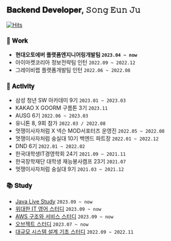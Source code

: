 ## 𝐁𝐚𝐜𝐤𝐞𝐧𝐝 𝐃𝐞𝐯𝐞𝐥𝐨𝐩𝐞𝐫, 𝚂𝚘𝚗𝚐 𝙴𝚞𝚗 𝙹𝚞

[![Hits](https://hits.seeyoufarm.com/api/count/incr/badge.svg?url=https%3A%2F%2Fgithub.com%2FSong-EunJu&count_bg=%233FB5E7&title_bg=%23000000&icon=ghostery.svg&icon_color=%23FFFFFF&title=%EB%B0%A9%EB%AC%B8%ED%95%9C%EA%B1%B0+%EB%93%A4%EC%BC%B0+%EC%86%A1&edge_flat=false)](https://hits.seeyoufarm.com)

### 🌊 𝐖𝐨𝐫𝐤
- <b>현대오토에버 플랫폼엔지니어링개발팀 `2023.04 ~ now`</b>
- 아이마켓코리아 정보전략팀 인턴 `2022.09 ~ 2022.12`
- 그레이비랩 플랫폼개발팀 인턴 `2022.06 ~ 2022.08`

### 👻 𝐀𝐜𝐭𝐢𝐯𝐢𝐭𝐲
- 삼성 청년 SW 아카데미 9기 `2023.01 ~ 2023.03`
- KAKAO X GOORM 구름톤 3기 `2023.11`
- AUSG 6기 `2022.06 ~ 2023.03`
- 유니톤 8, 9회 참가 `2022.03 / 2022.08`
- 멋쟁이사자처럼 X 넥슨 MOD서포터즈 운영진 `2022.05 ~ 2022.08`
- 멋쟁이사자처럼 숭실대 10기 백엔드 파트장 `2022.01 ~ 2022.12`
- DND 6기 `2022.01 ~ 2022.02`
- 한국대학생IT경영학회 24기 `2021.09 ~ 2021.11`
- 한국장학재단 대학생 재능봉사캠프 23기 `2021.07`
- 멋쟁이사자처럼 숭실대 9기 `2021.03 ~ 2021.12`

### 📚 𝐒𝐭𝐮𝐝𝐲
- [Java Live Study](https://github.com/Song-EunJu/java-study) `2023.09 ~ now`
- [위대한 IT 영어 스터디](https://github.com/star-books-coffee/great-IT-english) `2023.09 ~ now`
- [AWS 구조와 서비스 스터디](https://github.com/star-books-coffee/aws-structure-and-services) `2023.09 ~ now`
- [오브젝트 스터디](https://github.com/star-books-coffee/object) `2023.07 ~ now`
- [대규모 시스템 설계 기초 스터디](https://github.com/Song-EunJu/2022-system-design) `2022.09 ~ 2022.11`
